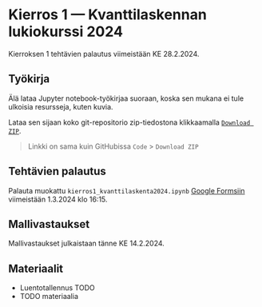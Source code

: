 # Kierros 1 — Kvanttilaskennan lukiokurssi 2024

Kierroksen 1 tehtävien palautus viimeistään KE 28.2.2024.

## Työkirja

Älä lataa Jupyter notebook-työkirjaa suoraan, koska sen mukana ei tule ulkoisia resursseja, kuten kuvia.

Lataa sen sijaan koko git-repositorio zip-tiedostona klikkaamalla [`Download ZIP`](https://github.com/otaniemenlukio/kvanttilaskenta2024-kierros1/archive/refs/heads/main.zip).

> Linkki on sama kuin GitHubissa `Code` > `Download ZIP`

## Tehtävien palautus

Palauta muokattu `kierros1_kvanttilaskenta2024.ipynb` [Google Formsiin](https://forms.gle/uejY3LGgbh7SSyL1A) viimeistään 1.3.2024 klo 16:15.

## Mallivastaukset

Mallivastaukset julkaistaan tänne KE 14.2.2024.

## Materiaalit

- Luentotallennus TODO
- TODO materiaalia

